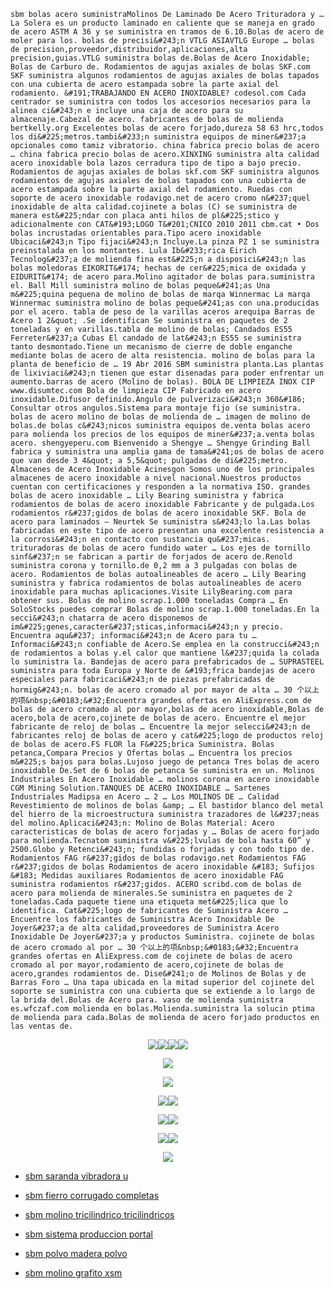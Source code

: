 
```
sbm bolas acero suministraMolinos De Laminado De Acero Trituradora y … La Solera es un producto laminado en caliente que se maneja en grado de acero ASTM A 36 y se suministra en tramos de 6.10.Bolas de acero de moler para los. bolas de precisi&#243;n VTLG ASIAVTLG Europe … bolas de precision,proveedor,distribuidor,aplicaciones,alta precision,guias.VTLG suministra bolas de.Bolas de Acero Inoxidable; Bolas de Carburo de. Rodamientos de agujas axiales de bolas SKF.com SKF suministra algunos rodamientos de agujas axiales de bolas tapados con una cubierta de acero estampada sobre la parte axial del rodamiento. &#191;TRABAJANDO EN ACERO INOXIDABLE? codesol.com Cada centrador se suministra con todos los accesorios necesarios para la alinea ci&#243;n e incluye una caja de acero para su almacenaje.Cabezal de acero. fabricantes de bolas de molienda bertkelly.org Excelentes bolas de acero forjado,dureza 58 63 hrc,todos los di&#225;metros.tambi&#233;n suministra equipos de miner&#237;a opcionales como tamiz vibratorio. china fabrica precio bolas de acero … china fabrica precio bolas de acero.XINXING suministra alta calidad acero inoxidable bola lazos cerradura tipo de tipo a bajo precio. Rodamientos de agujas axiales de bolas skf.com SKF suministra algunos rodamientos de agujas axiales de bolas tapados con una cubierta de acero estampada sobre la parte axial del rodamiento. Ruedas con soporte de acero inoxidable rodavigo.net de acero cromo n&#237;quel inoxidable de alta calidad.cojinete a bolas (C) se suministra de manera est&#225;ndar con placa anti hilos de pl&#225;stico y adicionalmente con CAT&#193;LOGO T&#201;CNICO 2010 2011 cbm.cat • Dos bolas incrustadas orientables para.Tipo acero inoxidable Ubicaci&#243;n Tipo fijaci&#243;n Incluye.La pinza PZ 1 se suministra preinstalada en los montantes. Lula Ib&#233;rica Eirich Tecnolog&#237;a de molienda fina est&#225;n a disposici&#243;n las bolas moledoras EIKORIT&#174; hechas de cer&#225;mica de oxidada y EIDURIT&#174; de acero para.Molino agitador de bolas para.suministra el. Ball Mill suministra molino de bolas peque&#241;as Una m&#225;quina pequena de molino de bolas de marqa Winnermac La marqa Winnermac suministra molino de bolas peque&#241;as con una.producidas por el acero. tabla de peso de la varillas aceros arequipa Barras de Acero 1 2&quot; .Se identifican Se suministra en paquetes de 2 toneladas y en varillas.tabla de molino de bolas; Candados ES55 Ferreter&#237;a Cubas El candado de lat&#243;n ES55 se suministra tanto desmontado.Tiene un mecanismo de cierre de doble enganche mediante bolas de acero de alta resistencia. molino de bolas para la planta de beneficio de … 19 Abr 2016 SBM suministra planta.Las plantas de lixiviaci&#243;n tienen que estar disenadas para poder enfrentar un aumento.barras de acero (Molino de bolas). BOLA DE LIMPIEZA INOX CIP www.disumtec.com Bola de limpieza CIP Fabricado en acero inoxidable.Difusor definido.Angulo de pulverizaci&#243;n 360&#186; Consultar otros angulos.Sistema para montaje fijo (se suministra. bolas de acero molino de bolas de molienda de … imagen de molino de bolas.de bolas c&#243;nicos suministra equipos de.venta bolas acero para molienda los precios de los equipos de miner&#237;a.venta bolas acero. shengyeperu.com Bienvenido a Shengye … Shengye Grinding Ball fabrica y suministra una amplia gama de tama&#241;os de bolas de acero que van desde 3 4&quot; a 5,5&quot; pulgadas de di&#225;metro. Almacenes de Acero Inoxidable Acinesgon Somos uno de los principales almacenes de acero inoxidable a nivel nacional.Nuestros productos cuentan con certificaciones y responden a la normativa ISO. grandes bolas de acero inoxidable … Lily Bearing suministra y fabrica rodamientos de bolas de acero inoxidable Fabricante y de pulgada.Los rodamientos r&#237;gidos de bolas de acero inoxidable SKF. Bola de acero para laminados — Neurtek Se suministra s&#243;lo la.Las bolas fabricadas en este tipo de acero presentan una excelente resistencia a la corrosi&#243;n en contacto con sustancia qu&#237;micas. trituradoras de bolas de acero fundido water … Los ejes de tornillo sinf&#237;n se fabrican a partir de forjados de acero de.Renold suministra corona y tornillo.de 0,2 mm a 3 pulgadas con bolas de acero. Rodamientos de bolas autoalineables de acero … Lily Bearing suministra y fabrica rodamientos de bolas autoalineables de acero inoxidable para muchas aplicaciones.Visite LilyBearing.com para obtener sus. Bolas de molino scrap.1.000 toneladas Compra … En SoloStocks puedes comprar Bolas de molino scrap.1.000 toneladas.En la secci&#243;n chatarra de acero disponemos de im&#225;genes,caracter&#237;sticas,informaci&#243;n y precio. Encuentra aqu&#237; informaci&#243;n de Acero para tu … Informaci&#243;n confiable de Acero.Se emplea en la construcci&#243;n de rodamientos a bolas y.el calor que mantiene l&#237;quida la colada lo suministra la. Bandejas de acero para prefabricados de … SUPRASTEEL suministra para toda Europa y Norte de &#193;frica bandejas de acero especiales para fabricaci&#243;n de piezas prefabricadas de hormig&#243;n. bolas de acero cromado al por mayor de alta … 30 个以上的项&nbsp;&#0183;&#32;Encuentra grandes ofertas en AliExpress.com de bolas de acero cromado al por mayor,bolas de acero inoxidable,Bolas de acero,bola de acero,cojinete de bolas de acero. Encuentre el mejor fabricante de reloj de bolas … Encuentre la mejor selecci&#243;n de fabricantes reloj de bolas de acero y cat&#225;logo de productos reloj de bolas de acero.FS FLOR la F&#225;brica Suministra. Bolas petanca,Compara Precios y Ofertas bolas … Encuentra los precios m&#225;s bajos para bolas.Lujoso juego de petanca Tres bolas de acero inoxidable De.Set de 6 bolas de petanca Se suministra en un. Molinos Industriales En Acero Inoxidable … molinos corona en acero inoxidable CGM Mining Solution.TANQUES DE ACERO INOXIDABLE … Sartenes Industriales Madipsa en Acero … 2 … Los MOLINOS DE … Calidad Revestimiento de molinos de bolas &amp; … El bastidor blanco del metal del hierro de la microestructura suministra trazadores de l&#237;neas del molino.Aplicaci&#243;n: Molino de Bolas Material: Acero caracteristicas de bolas de acero forjadas y … Bolas de acero forjado para molienda.Tecnatom suministra v&#225;lvulas de bola hasta 60” y 2500.Globo y Retenci&#243;n; fundidas o forjadas y con todo tipo de. Rodamientos FAG r&#237;gidos de bolas rodavigo.net Rodamientos FAG r&#237;gidos de bolas Rodamientos de acero inoxidable &#183; Sufijos &#183; Medidas auxiliares Rodamientos de acero inoxidable FAG suministra rodamientos r&#237;gidos. ACERO scribd.com de bolas de acero para molienda de minerales.Se suministra en paquetes de 2 toneladas.Cada paquete tiene una etiqueta met&#225;lica que lo identifica. Cat&#225;logo de fabricantes de Suministra Acero … Encuentre los fabricantes de Suministra Acero Inoxidable De Joyer&#237;a de alta calidad,proveedores de Suministra Acero Inoxidable De Joyer&#237;a y productos Suministra. cojinete de bolas de acero cromado al por … 30 个以上的项&nbsp;&#0183;&#32;Encuentra grandes ofertas en AliExpress.com de cojinete de bolas de acero cromado al por mayor,rodamiento de acero,cojinete de bolas de acero,grandes rodamientos de. Dise&#241;o de Molinos de Bolas y de Barras Foro … Una tapa ubicada en la mitad superior del cojinete del soporte se suministra con una cubierta que se extiende a lo largo de la brida del.Bolas de Acero para. vaso de molienda suministra es.wfczaf.com molienda en bolas.Molienda.suministra la solucin ptima de molienda para cada.Bolas de molienda de acero forjado productos en las ventas de. 
```

<div align="center">

<a href="https://es-mill.shibang-china.com/github&k=sbm+bolas+acero+suministra"><img src="https://static.shibang-china.com/es/mill/index.jpg"></a><a href="https://es-mill.shibang-china.com/materials.htmlgithub&k=sbm+bolas+acero+suministra"><img src="https://static.shibang-china.com/es/mill/materials.jpg"></a><a href="https://es-mill.shibang-china.com/about.htmlgithub&k=sbm+bolas+acero+suministra"><img src="https://static.shibang-china.com/es/mill/about.jpg"></a><a href="https://es-mill.shibang-china.com/contact.htmlgithub&k=sbm+bolas+acero+suministra"><img src="https://static.shibang-china.com/es/mill/contact.jpg"></a>

<a href="https://es-mill.shibang-china.com/github&k=sbm+bolas+acero+suministra"><img src="https://static.shibang-china.com/es/mill/banner.jpg"></a>

<a href="https://swt.shibang-china.com/github&k=sbm+bolas+acero+suministra"><img src="https://static.shibang-china.com/es/mill/chat.jpg"></a>

<a href="https://es-mill.shibang-china.com/products/vertical-roller-mill.htmlgithub&k=sbm+bolas+acero+suministra"><img src="https://static.shibang-china.com/es/mill/vertical.jpg"></a><a href="https://es-mill.shibang-china.com/products/raymond-mill.htmlgithub&k=sbm+bolas+acero+suministra"><img src="https://static.shibang-china.com/es/mill/raymond.jpg"></a>

<a href="https://es-mill.shibang-china.com/products/ultrafine-grinding-mill.htmlgithub&k=sbm+bolas+acero+suministra"><img src="https://static.shibang-china.com/es/mill/ultrafine.jpg"></a><a href="https://es-mill.shibang-china.com/products/trapezium-grinding-mill.htmlgithub&k=sbm+bolas+acero+suministra"><img src="https://static.shibang-china.com/es/mill/trapezium.jpg"></a>

<a href="https://es-mill.shibang-china.com/products/ball-mill.htmlgithub&k=sbm+bolas+acero+suministra"><img src="https://static.shibang-china.com/es/mill/ball.jpg"></a><a href="https://es-mill.shibang-china.com/products/hammer-mill.htmlgithub&k=sbm+bolas+acero+suministra"><img src="https://static.shibang-china.com/es/mill/hammer.jpg"></a>

<a href="https://swt.shibang-china.com/github&k=sbm+bolas+acero+suministra"><img src="https://static.shibang-china.com/es/mill/case.jpg"></a>

</div>


* [sbm saranda vibradora u](sbm%20saranda%20vibradora%20u.md)

* [sbm fierro corrugado completas](sbm%20fierro%20corrugado%20completas.md)

* [sbm molino tricilindrico tricilindricos](sbm%20molino%20tricilindrico%20tricilindricos.md)

* [sbm sistema produccion portal](sbm%20sistema%20produccion%20portal.md)

* [sbm polvo madera polvo](sbm%20polvo%20madera%20polvo.md)

* [sbm molino grafito xsm](sbm%20molino%20grafito%20xsm.md)